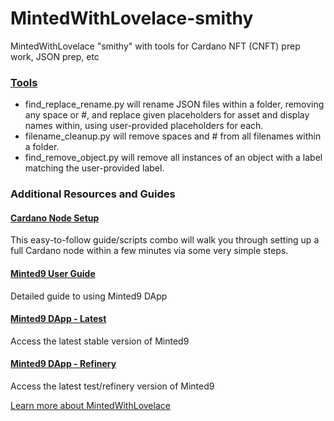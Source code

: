 # MintedWithLovelace-smithy
MintedWithLovelace "smithy" with tools for Cardano NFT (CNFT) prep work, JSON prep, etc

### [Tools](https://github.com/MadeWithLovelace/MintedWithLovelace-smithy/tree/main/tools)
- find_replace_rename.py will rename JSON files within a folder, removing any space or #, and replace given placeholders for asset and display names within, using user-provided placeholders for each.
- filename_cleanup.py will remove spaces and # from all filenames within a folder.
- find_remove_object.py will remove all instances of an object with a label matching the user-provided label.

### Additional Resources and Guides

#### [Cardano Node Setup](https://github.com/MadeWithLovelace/MintedWithLovelace/tree/main/dapp/resources/helpers)
This easy-to-follow guide/scripts combo will walk you through setting up a full Cardano node within a few minutes via some very simple steps.

#### [Minted9 User Guide](https://github.com/MadeWithLovelace/MintedWithLovelace/blob/main/dapp/How-To-Use-Minted.md)
Detailed guide to using Minted9 DApp

#### [Minted9 DApp - Latest](https://github.com/MadeWithLovelace/MintedWithLovelace/tree/main/dapp)
Access the latest stable version of Minted9

#### [Minted9 DApp - Refinery](https://github.com/MadeWithLovelace/MintedWithLovelace/tree/main/dapp/refinery)
Access the latest test/refinery version of Minted9

[Learn more about MintedWithLovelace](https://mintedwithlovelace.com)
